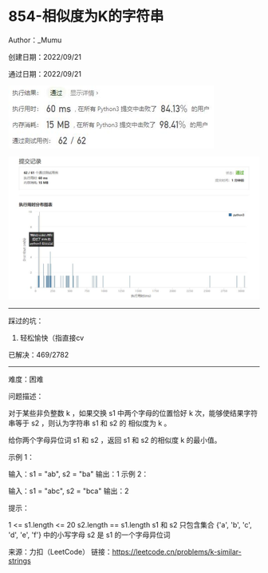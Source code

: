 # 854-相似度为K的字符串

Author：_Mumu

创建日期：2022/09/21

通过日期：2022/09/21

![](./通过截图2.jpg)

![](./通过截图1.jpg)

*****

踩过的坑：

1. 轻松愉快（指直接cv

已解决：469/2782

*****

难度：困难

问题描述：

对于某些非负整数 k ，如果交换 s1 中两个字母的位置恰好 k 次，能够使结果字符串等于 s2 ，则认为字符串 s1 和 s2 的 相似度为 k 。

给你两个字母异位词 s1 和 s2 ，返回 s1 和 s2 的相似度 k 的最小值。

 

示例 1：

输入：s1 = "ab", s2 = "ba"
输出：1
示例 2：

输入：s1 = "abc", s2 = "bca"
输出：2


提示：

1 <= s1.length <= 20
s2.length == s1.length
s1 和 s2  只包含集合 {'a', 'b', 'c', 'd', 'e', 'f'} 中的小写字母
s2 是 s1 的一个字母异位词

来源：力扣（LeetCode）
链接：https://leetcode.cn/problems/k-similar-strings